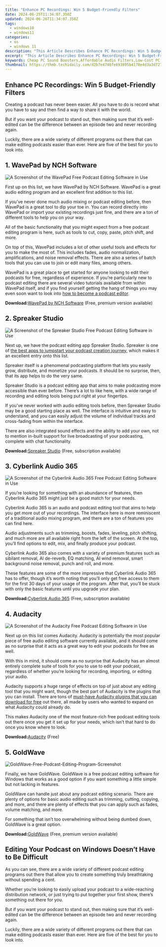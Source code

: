 ```yaml
---
title: "Enhance PC Recordings: Win 5 Budget-Friendly Filters"
date: 2024-06-25T11:34:07.350Z
updated: 2024-06-26T11:34:07.350Z
tags:
  - windows10
  - windows11
categories:
  - os
  - windows 11
description: "This Article Describes Enhance PC Recordings: Win 5 Budget-Friendly Filters"
excerpt: "This Article Describes Enhance PC Recordings: Win 5 Budget-Friendly Filters"
keywords: Cheap PC Sound Boosters,Affordable Audio Filters,Low-Cost PC Enhancer,Budget Recordings Tools,Economical PC Filtering,Inexpensive Recording Aids,Value-Friendly PC Sounds
thumbnail: https://thmb.techidaily.com/d2b7e4746fe693895b4178e4d3a3d7272df65f201ddb10f4f23b159b9a8a8a69.jpg
---
```


## Enhance PC Recordings: Win 5 Budget-Friendly Filters

 Creating a podcast has never been easier. All you have to do is record what you have to say and then find a way to share it with the world.

 But if you want your podcast to stand out, then making sure that it’s well-edited can be the difference between an episode two and never recording again.

 Luckily, there are a wide variety of different programs out there that can make editing podcasts easier than ever. Here are five of the best for you to look into.

## 1\. WavePad by NCH Software

![A Screenshot of the WavePad Free Podcast Editing Software in Use](https://static1.makeuseofimages.com/wordpress/wp-content/uploads/2023/05/wavepad-free-podcast-editing-program-screenshot.jpg)

 First up on this list, we have WavePad by NCH Software. WavePad is a great audio editing program and an excellent first addition to this list.

 If you’ve never done much audio mixing or podcast editing before, then WavePad is a great tool to dip your toe in. You can record directly into WavePad or import your existing recordings just fine, and there are a ton of different tools to help you on your way.

 All of the basic functionality that you might expect from a free podcast editing program is here, such as tools to cut, copy, paste, pitch shift, and more.

 On top of this, WavePad includes a lot of other useful tools and effects for you to make the most of. This includes fades, audio normalization, amplifications, and noise removal effects. There are also a series of batch tools that you can use to join or edit many files, among others.

 WavePad is a great place to get started for anyone looking to edit their podcasts for free, regardless of experience. If you’re particularly new to podcast editing there are several video tutorials available from within WavePad itself, and if you find yourself getting the hang of things you may even soon want to look into [how to become a podcast editor](https://www.makeuseof.com/how-to-become-a-podcast-editor/).

**Download:**[WavePad by NCH Software](https://www.anrdoezrs.net/links/7251228/type/dlg/sid/UUmuoUeUpU2024927/https://www.nch.com.au/wavepad/index.html) (Free, premium version available)

## 2\. Spreaker Studio

![A Screenshot of the Spreaker Studio Free Podcast Editing Software in Use](https://static1.makeuseofimages.com/wordpress/wp-content/uploads/2023/05/spreaker-app-free-podcast-editing-program-screenshot.jpg)

 Next up, we have the podcast editing app Spreaker Studio. Spreaker is one of [the best apps to jumpstart your podcast creation journey](https://www.makeuseof.com/apps-software-to-start-podcast/), which makes it an excellent entry onto this list.

 Spreaker itself is a phenomenal podcasting platform that lets you easily grow, distribute, and monetize your podcasts. It should be no surprise, then, that its app helps to do the very same.

 Spreaker Studio is a podcast editing app that aims to make podcasting more accessible than ever before. There’s a lot to like here, with a wide range of recording and editing tools being put right at your fingertips.

 If you’ve never worked with audio editing tools before, then Spreaker Studio may be a good starting place as well. The interface is intuitive and easy to understand, and you can easily adjust the volume of individual tracks and cross-fading from within the interface.

 There are also integrated sound effects and the ability to add your own, not to mention in-built support for live broadcasting of your podcasting, complete with chat functionality.

**Download:**[Spreaker Studio](https://www.spreaker.com/podcast-recording-software?ref=footer) (Free, subscription available)

## 3\. Cyberlink Audio 365

![A Screenshot of the Cyberlink Audio 365 Free Podcast Editing Software in Use](https://static1.makeuseofimages.com/wordpress/wp-content/uploads/2023/05/audiodirector-free-podcast-editing-program-screenshot.jpg)

 If you’re looking for something with an abundance of features, then Cyberlink Audio 365 might just be a good match for your needs.

 Cyberlink Audio 365 is an audio and podcast editing tool that aims to help you get more out of your recordings. The interface here is more reminiscent of a traditional audio mixing program, and there are a ton of features you can find here.

 Audio adjustments such as trimming, boosts, fades, leveling, pitch shifting, and much more are all available right from the left of the screen. At the top, you’ll find options to edit, mix, and finally produce your podcast.

 Cyberlink Audio 365 also comes with a variety of premium features such as sibilant removal, AI de-reverb, EQ matching, AI wind removal, smart background noise removal, punch and roll, and more.

 These features are some of the more impressive that Cyberlink Audio 365 has to offer, though it’s worth noting that you’ll only get free access to them for the first 30 days of your usage of the program. After that, you’ll be stuck with only the basic features until you upgrade your plan.

**Download:**[Cyberlink Audio 365](https://www.anrdoezrs.net/links/7251228/type/dlg/sid/UUmuoUeUpU2024927/https://www.cyberlink.com/products/audiodirector/features%5Fen%5FUS.html?r=1) (Free, subscription available)

## 4\. Audacity

![A Screenshot of the Audacity Free Podcast Editing Software in Use](https://static1.makeuseofimages.com/wordpress/wp-content/uploads/2023/05/audacity-free-podcast-editing-program-screenshot.jpg)

 Next up on this list comes Audacity. Audacity is potentially the most popular piece of free audio editing software currently available, and it should come as no surprise that it acts as a great way to edit your podcasts for free as well.

 With this in mind, it should come as no surprise that Audacity has an almost entirely complete suite of tools for you to use to edit your podcast, regardless of whether you’re looking for recording, importing, or editing your audio.

 Audacity supports a huge range of effects on top of just about any editing tool that you might want, though the best part of Audacity is the plugins that you can install. There are tons of [must-have Audacity plugins that you can download for free](https://www.makeuseof.com/best-free-audacity-plugins/) out there, all made by users who wanted to expand on what Audacity could already do.

 This makes Audacity one of the most feature-rich free podcast editing tools out there once you get it set up for your needs, which isn’t that hard to do once you know where to look.

**Download:**[Audacity](https://www.audacityteam.org/download/) (Free)

## 5\. GoldWave

![GoldWave-Free-Podcast-Editing-Program-Screenshot](https://static1.makeuseofimages.com/wordpress/wp-content/uploads/2023/05/goldwave-free-podcast-editing-program-screenshot.jpg)

 Finally, we have GoldWave. GoldWave is a free podcast editing software for Windows that works as a good option if you want something a little simple but not lacking in features.

 GoldWave can handle just about any podcast editing scenario. There are plenty of options for basic audio editing such as trimming, cutting, copying, and more, and there are plenty of effects that you can apply such as fades, volume matching, and more.

 For something that isn’t too overwhelming without being dumbed down, GoldWave is a great option.

**Download:**[GoldWave](https://www.goldwave.com/) (Free, premium version available)

## Editing Your Podcast on Windows Doesn’t Have to Be Difficult

 As you can see, there are a wide variety of different podcast editing programs out there that allow you to create something truly breathtaking without spending a cent.

 Whether you’re looking to easily upload your podcast to a wide-reaching distribution network, or just trying to put together your first show, there’s something out there for you.

 But if you want your podcast to stand out, then making sure that it’s well-edited can be the difference between an episode two and never recording again.

 Luckily, there are a wide variety of different programs out there that can make editing podcasts easier than ever. Here are five of the best for you to look into.



<ins class="adsbygoogle"
      style="display:block"
      data-ad-client="ca-pub-7571918770474297"
      data-ad-slot="8358498916"
      data-ad-format="auto"
      data-full-width-responsive="true"></ins>